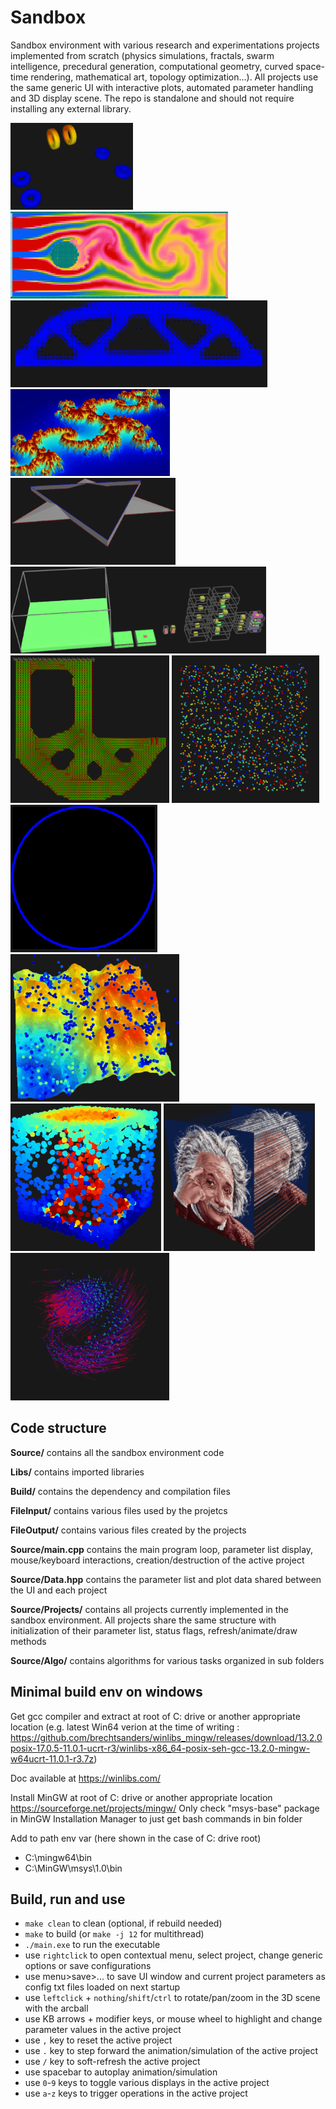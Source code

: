 # Sandbox
Sandbox environment with various research and experimentations projects implemented from scratch (physics simulations, fractals, swarm intelligence, precedural generation, computational geometry, curved space-time rendering, mathematical art, topology optimization...). All projects use the same generic UI with interactive plots, automated parameter handling and 3D display scene. The repo is standalone and should not require installing any external library.

![Screenshot](Docs/Anim_TopOptBracket.gif)
![Screenshot](Docs/Anim_CFD.gif)
![Screenshot](Docs/Anim_MassSpringSystem.gif)
![Screenshot](Docs/Anim_FraclElevMapZoom.gif)
![Screenshot](Docs/Anim_FractCurvDev.gif)
![Screenshot](Docs/Anim_MarkovVoxProcGen.gif)\
![Screenshot](Docs/Anim_FieldOrientedLattice.gif)
![Screenshot](Docs/Anim_ParticleLifeOrga.gif)
![Screenshot](Docs/Anim_StringArtOptim.gif)
![Screenshot](Docs/Anim_TerrainErosion.gif)
![Screenshot](Docs/Anim_ParticleCollisionConvectionSystem.gif)
![Screenshot](Docs/Anim_AlbertSpaceTimeCurvature.gif)
![Screenshot](Docs/Anim_ReynoldsBoids.gif)

## Code structure

**Source/** contains all the sandbox environment code

**Libs/** contains imported libraries

**Build/** contains the dependency and compilation files

**FileInput/** contains various files used by the projetcs

**FileOutput/** contains various files created by the projects

**Source/main.cpp** contains the main program loop, parameter list display, mouse/keyboard interactions, creation/destruction of the active project

**Source/Data.hpp** contains the parameter list and plot data shared between the UI and each project

**Source/Projects/** contains all projects currently implemented in the sandbox environment. All projects share the same structure with initialization of their parameter list, status flags, refresh/animate/draw methods

**Source/Algo/** contains algorithms for various tasks organized in sub folders

## Minimal build env on windows
Get gcc compiler and extract at root of C: drive or another appropriate location (e.g. latest Win64 verion at the time of writing : https://github.com/brechtsanders/winlibs_mingw/releases/download/13.2.0posix-17.0.5-11.0.1-ucrt-r3/winlibs-x86_64-posix-seh-gcc-13.2.0-mingw-w64ucrt-11.0.1-r3.7z)

Doc available at  https://winlibs.com/

Install MinGW at root of C: drive or another appropriate location
https://sourceforge.net/projects/mingw/
Only check "msys-base" package in MinGW Installation Manager to just get bash commands in bin folder

Add to path env var (here shown in the case of C: drive root)
- C:\mingw64\bin
- C:\MinGW\msys\1.0\bin

## Build, run and use
- `make clean` to clean (optional, if rebuild needed)
- `make` to build (or `make -j 12` for multithread)
- `./main.exe` to run the executable
- use `rightclick` to open contextual menu, select project, change generic options or save configurations
- use menu>save>... to save UI window and current project parameters as config txt files loaded on next startup
- use `leftclick` + `nothing`/`shift`/`ctrl` to rotate/pan/zoom in the 3D scene with the arcball
- use KB arrows + modifier keys, or mouse wheel to highlight and change parameter values in the active project
- use `,` key to reset the active project
- use `.` key to step forward the animation/simulation of the active project
- use `/` key to soft-refresh the active project
- use spacebar to autoplay animation/simulation
- use `0`-`9` keys to toggle various displays in the active project
- use `a`-`z` keys to trigger operations in the active project
